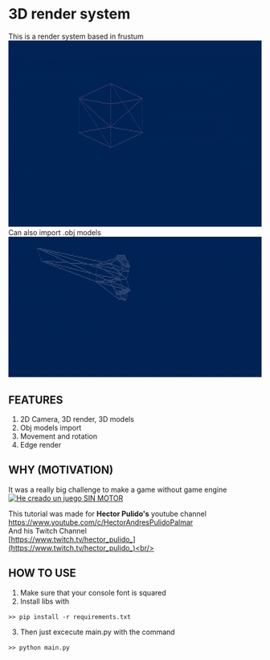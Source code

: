 # 3D render system
This is a render system based in frustum <br/>
![Example](/Images/Edges.gif) <br/>
Can also import .obj models <br/>
![Example](/Images/EdgeAircraft.gif) <br/>

## FEATURES
1. 2D Camera, 3D render, 3D models
2. Obj models import
3. Movement and rotation
4. Edge render

## WHY (MOTIVATION)
It was a really big challenge to make a game without game engine <br/>
[![He creado un juego SIN MOTOR](https://img.youtube.com/vi/rnXOMoeNsp0/0.jpg)](https://www.youtube.com/watch?v=rnXOMoeNsp0&list=PLHdk97dabfvwGPQxHpVFVRxaWFz7FuRw3)

This tutorial was made for <b>Hector Pulido's</b> youtube channel <br/>
https://www.youtube.com/c/HectorAndresPulidoPalmar <br/>
And his Twitch Channel<br/>
[https://www.twitch.tv/hector_pulido_](https://www.twitch.tv/hector_pulido_)<br/>


## HOW TO USE
1. Make sure that your console font is squared  <br> 
2. Install libs with <br> 
```
>> pip install -r requirements.txt
```
3. Then just excecute main.py with the command <br>
```
>> python main.py
```
